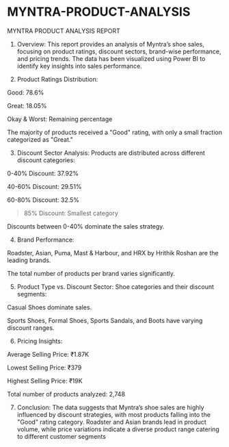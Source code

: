 # MYNTRA-PRODUCT-ANALYSIS
MYNTRA PRODUCT ANALYSIS REPORT

1. Overview:
This report provides an analysis of Myntra’s shoe sales, focusing on product ratings, discount sectors, brand-wise performance, and pricing trends. The data has been visualized using Power BI to identify key insights into sales performance.

2. Product Ratings Distribution:

Good: 78.6%

Great: 18.05%

Okay & Worst: Remaining percentage

The majority of products received a "Good" rating, with only a small fraction categorized as "Great."

3. Discount Sector Analysis:
Products are distributed across different discount categories:

0-40% Discount: 37.92%

40-60% Discount: 29.51%

60-80% Discount: 32.5%

>85% Discount: Smallest category

Discounts between 0-40% dominate the sales strategy.

4. Brand Performance:

Roadster, Asian, Puma, Mast & Harbour, and HRX by Hrithik Roshan are the leading brands.

The total number of products per brand varies significantly.

5. Product Type vs. Discount Sector:
Shoe categories and their discount segments:

Casual Shoes dominate sales.

Sports Shoes, Formal Shoes, Sports Sandals, and Boots have varying discount ranges.

6. Pricing Insights:

Average Selling Price: ₹1.87K

Lowest Selling Price: ₹379

Highest Selling Price: ₹19K


Total number of products analyzed: 2,748

7. Conclusion:
The data suggests that Myntra’s shoe sales are highly influenced by discount strategies, with most products falling into the "Good" rating category. Roadster and Asian brands lead in product volume, while price variations indicate a diverse product range catering to different customer segments
